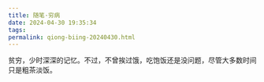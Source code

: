 ```yaml
---
title: 随笔·穷病
date: 2024-04-30 19:35:34
tags: 
permalink: qiong-biing-20240430.html
---
```

贫穷，少时深深的记忆。不过，不曾挨过饿，吃饱饭还是没问题，尽管大多数时间只是粗茶淡饭。

